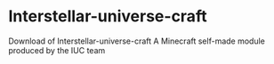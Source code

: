 # Interstellar-universe-craft
Download of Interstellar-universe-craft
A Minecraft self-made module produced by the IUC team
